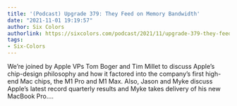 ```yaml
---
title: '(Podcast) Upgrade 379: They Feed on Memory Bandwidth'
date: "2021-11-01 19:19:57"
author: Six Colors
authorlink: https://sixcolors.com/podcast/2021/11/upgrade-379-they-feed-on-memory-bandwidth/
tags:
- Six-Colors
---
```

<p>We’re joined by Apple VPs Tom Boger and Tim Millet to discuss Apple’s chip-design philosophy and how it factored into the company’s first high-end Mac chips, the M1 Pro and M1 Max. Also, Jason and Myke discuss Apple’s latest record quarterly results and Myke takes delivery of his new MacBook Pro.&#8230;</p>